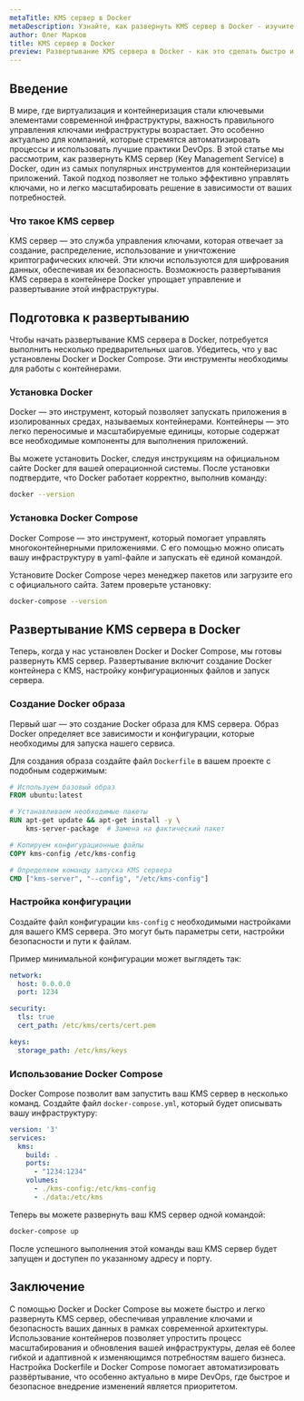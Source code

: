 ```yaml
---
metaTitle: KMS сервер в Docker
metaDescription: Узнайте, как развернуть KMS сервер в Docker - изучите основные шаги и команды для создания эффективной и масштабируемой инфраструктуры
author: Олег Марков
title: KMS сервер в Docker
preview: Развертывание KMS сервера в Docker - как это сделать быстро и легко. Пошаговое руководство и полезные советы по настройке и эксплуатации
---
```


## Введение

В мире, где виртуализация и контейнеризация стали ключевыми элементами современной инфраструктуры, важность правильного управления ключами инфраструктуры возрастает. Это особенно актуально для компаний, которые стремятся автоматизировать процессы и использовать лучшие практики DevOps. В этой статье мы рассмотрим, как развернуть KMS сервер (Key Management Service) в Docker, один из самых популярных инструментов для контейнеризации приложений. Такой подход позволяет не только эффективно управлять ключами, но и легко масштабировать решение в зависимости от ваших потребностей.

### Что такое KMS сервер

KMS сервер — это служба управления ключами, которая отвечает за создание, распределение, использование и уничтожение криптографических ключей. Эти ключи используются для шифрования данных, обеспечивая их безопасность. Возможность развертывания KMS сервера в контейнере Docker упрощает управление и развертывание этой инфраструктуры.

## Подготовка к развертыванию

Чтобы начать развертывание KMS сервера в Docker, потребуется выполнить несколько предварительных шагов. Убедитесь, что у вас установлены Docker и Docker Compose. Эти инструменты необходимы для работы с контейнерами. 

### Установка Docker

Docker — это инструмент, который позволяет запускать приложения в изолированных средах, называемых контейнерами. Контейнеры — это легко переносимые и масштабируемые единицы, которые содержат все необходимые компоненты для выполнения приложений.

Вы можете установить Docker, следуя инструкциям на официальном сайте Docker для вашей операционной системы. После установки подтвердите, что Docker работает корректно, выполнив команду:

```bash
docker --version
```

### Установка Docker Compose

Docker Compose — это инструмент, который помогает управлять многоконтейнерными приложениями. С его помощью можно описать вашу инфраструктуру в yaml-файле и запускать её единой командой.

Установите Docker Compose через менеджер пакетов или загрузите его с официального сайта. Затем проверьте установку:

```bash
docker-compose --version
```

## Развертывание KMS сервера в Docker

Теперь, когда у нас установлен Docker и Docker Compose, мы готовы развернуть KMS сервер. Развертывание включит создание Docker контейнера с KMS, настройку конфигурационных файлов и запуск сервера.

### Создание Docker образа

Первый шаг — это создание Docker образа для KMS сервера. Образ Docker определяет все зависимости и конфигурации, которые необходимы для запуска нашего сервиса.

Для создания образа создайте файл `Dockerfile` в вашем проекте с подобным содержимым:

```dockerfile
# Используем базовый образ
FROM ubuntu:latest

# Устанавливаем необходимые пакеты
RUN apt-get update && apt-get install -y \
    kms-server-package  # Замена на фактический пакет

# Копируем конфигурационные файлы
COPY kms-config /etc/kms-config

# Определяем команду запуска KMS сервера
CMD ["kms-server", "--config", "/etc/kms-config"]
```

### Настройка конфигурации

Создайте файл конфигурации `kms-config` с необходимыми настройками для вашего KMS сервера. Это могут быть параметры сети, настройки безопасности и пути к файлам.

Пример минимальной конфигурации может выглядеть так:

```yaml
network:
  host: 0.0.0.0
  port: 1234

security:
  tls: true
  cert_path: /etc/kms/certs/cert.pem

keys:
  storage_path: /etc/kms/keys
```

### Использование Docker Compose

Docker Compose позволит вам запустить ваш KMS сервер в несколько команд. Создайте файл `docker-compose.yml`, который будет описывать вашу инфраструктуру:

```yaml
version: '3'
services:
  kms:
    build: .
    ports:
      - "1234:1234"
    volumes:
      - ./kms-config:/etc/kms-config
      - ./data:/etc/kms
```

Теперь вы можете развернуть ваш KMS сервер одной командой:

```bash
docker-compose up
```

После успешного выполнения этой команды ваш KMS сервер будет запущен и доступен по указанному адресу и порту.

## Заключение

С помощью Docker и Docker Compose вы можете быстро и легко развернуть KMS сервер, обеспечивая управление ключами и безопасность ваших данных в рамках современной архитектуры. Использование контейнеров позволяет упростить процесс масштабирования и обновления вашей инфраструктуры, делая её более гибкой и адаптивной к изменяющимся потребностям вашего бизнеса. Настройка Dockerfile и Docker Compose помогает автоматизировать развёртывание, что особенно актуально в мире DevOps, где быстрое и безопасное внедрение изменений является приоритетом.